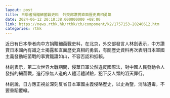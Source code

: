 ```yaml
---
layout: post
title: 日學者捐贈細菌戰史料　外交部讚賞直面歷史真相勇氣
date: 2024-06-12 20:10:38.000000000 +08:00
link: https://news.rthk.hk/rthk/ch/component/k2/1757153-20240612.htm
categories: rthk
---
```


近日有日本學者向中方捐贈細菌戰史料，在北京，外交部發言人林劍表示，中方讚賞日本國內有識之士揭露和直面歷史真相的勇氣，有關歷史資料再次表明日本軍國主義發動細菌戰的事實鐵證如山，不容否認和抵賴。

林劍表示，第二次世界大戰期間，侵華日軍公然違反國際法，對中國人民發動令人發指的細菌戰，進行慘無人道的人體活體試驗，犯下反人類的滔天罪行。

林劍說，日方應正視並深刻反省日本軍國主義侵略歷史，以史為鑒，消除遺毒，不要重蹈覆轍。
